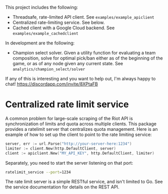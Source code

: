 This project includes the following:
  - Threadsafe, rate-limited API client. See `examples/example_apiclient`
  - Centralized rate-limiting service. See below.
  - Cached client with a Google Cloud backend. See `examples/example_cachedclient`

In development are the following:
  - Champion select solver. Given a utility function for evaluating a team
    composition, solve for optimal pick/ban either as of the beginning of the
    game, or as of any node given any current state. See `analytics/champion_select/solver`

If any of this is interesting and you want to help out, I'm always happy to chat! https://discordapp.com/invite/8XPtaFB

# Centralized rate limit service

A common problem for large-scale scraping of the Riot API is synchronization of
limits and quota across multiple clients. This package provides a ratelimit
server that centralizes quota management. Here is an example of how to set up
the client to point to the rate limiting service:

```go
server, err := url.Parse("http://your-server-here:1234")
limiter := client.New(http.DefaultClient, server)
client := apiclient.New("MY_API_KEY", http.DefaultClient, limiter)
```

Separately, you need to start the server listening on that port:

```bash
ratelimit_service --port=1234
```

The rate limit server is a simple RESTful service, and isn't limited to Go.
See the service documentation for details on the REST API.

